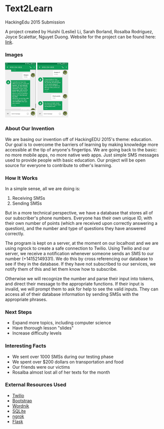 # Text2Learn
HackingEdu 2015 Submission 

A project created by Huishi (Leslie) Li, Sarah Borland, Rosalba Rodriguez, Joyce Scalettar, Nguyet Duong. 
Website for the project can be found here: [link](nguyetduong.github.io/Text2Learn).

### Images 
<img src="screenshots/img1.jpg" alt="Drawing" style="width: 20%;"/> 
<img src="screenshots/img2.jpg" alt="Drawing" style="width: 20%;"/>

### About Our Invention
We are basing our invention off of HackingEDU 2015's theme: education. Our goal is to overcome the barriers of 
learning by making knowledge more accessible at the tip of anyone's fingertips. We are going back to the basic:
no more mobile apps, no more native web apps. Just simple SMS messages used to provide people with basic education. 
Our project will be open source for everyone to contribute to other's learning. 

### How It Works
In a simple sense, all we are doing is:

1. Receiving SMSs
2. Sending SMSs

But in a more technical perspective, we have a database that stores all of our subscriber's phone numbers. Everyone has their own unique ID, with their own number of points (which are received upon correctly answering a question), and the number and type of questions they have answered correctly. 

The program is kept on a server, at the moment on our localhost and we are using ngrock to create a safe connection to Twilio. Using Twilio and our server, we receive a notification whenever someone sends an SMS to our number (+14152149331). We do this by cross referencing our database to see if they in the database. If they have not subscribed to our services, we notify them of this and let them know how to subscribe. 

Otherwise we will recognize the number and parse their input into tokens, and direct their message to the appropriate functions. If their input is invalid, we will prompt them to ask for help to see the valid inputs. They can access all of their database information by sending SMSs with the appropriate phrases. 

### Next Steps
- Expand more topics, including computer science
- Have thorough lesson "slides"
- Increase difficulty levels

### Interesting Facts
- We sent over 1000 SMSs during our testing phase
- We spent over $200 dollars on transportation and food
- Our friends were our victims
- Rosalba almost lost all of her texts for the month

### External Resources Used
- [Twilio](https://www.twilio.com/api)
- [Bootstrap](http://getbootstrap.com/)
- [Wordnik](http://developer.wordnik.com/)
- [SQLite](https://www.sqlite.org/)
- [ngrok](https://ngrok.com/)
- [Flask](http://flask.pocoo.org/)
